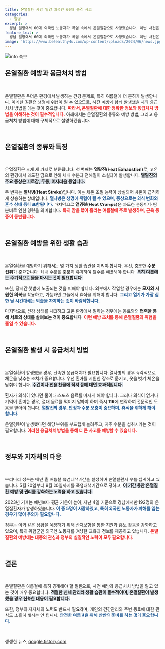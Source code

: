 ```yaml
---
title: 온열질환 사망 밀양 외국인 60대 충격 사고
categories:
  - 질병
excerpt: >
  경남 밀양에서 60대 외국인 노동자가 폭염 속에서 온열질환으로 사망했습니다. 이번 사건은 여름철 더욱 심각해지는 온열질환의 위험성을 강조합니다. 정부 대책은 효과를 볼까요?
feature_text: >
  경남 밀양에서 60대 외국인 노동자가 폭염 속에서 온열질환으로 사망했습니다. 이번 사건은 여름철 더욱 심각해지는 온열질환의 위험성을 강조합니다. 정부 대책은 효과를 볼까요?
image: 'https://www.behealthy4u.com/wp-content/uploads/2024/06/news.jpg'
---
```


<p><img src="https://www.behealthy4u.com/wp-content/uploads/2024/06/news.jpg" alt="info 속보" /></p>

<h2 data-ke-size="size26">온열질환 예방과 응급처치 방법</h2>

<p data-ke-size="size16">&nbsp;</p>

<p>온열질환은 무더운 환경에서 발생하는 건강 문제로, 특히 여름철에 더 흔하게 발생합니다. 이러한 질환은 생명에 위협이 될 수 있으므로, 사전 예방과 함께 발생했을 때의 응급처치 방법을 아는 것이 중요합니다. <b><span style="color: #ee2323;">따라서, 온열질환에 대한 정확한 정보와 응급처치 방법을 이해하는 것이 필수적입니다.</span></b> 아래에서는 온열질환의 종류와 예방 방법, 그리고 응급처치 방법에 대해 구체적으로 설명하겠습니다.</p>

<p data-ke-size="size16">&nbsp;</p>

<h2 data-ke-size="size26">온열질환의 종류와 특징</h2>

<p data-ke-size="size16">&nbsp;</p>

<p>온열질환은 크게 세 가지로 분류됩니다. 첫 번째는 <strong>열탈진(Heat Exhaustion)</strong>로, 고온의 환경에서 과도한 땀으로 인해 체내 수분과 전해질이 소실되어 발생합니다. <b><span style="background-color: #21538527;">열탈진의 주요 증상은 피로감, 두통, 어지러움 등입니다.</span></b></p>

<p>두 번째는 <strong>열사병(Heat Stroke)</strong>입니다. 이는 체온 조절 능력이 상실되어 체온이 급격하게 상승하는 상태입니다. <b><span style="color: #1a5490;">열사병은 생명에 위협이 될 수 있으며, 증상으로는 의식 변화와 혼수 상태 등이 포함됩니다.</span></b> 마지막으로 <strong>열경련(Heat Cramps)</strong>은 과도한 운동이나 땀 분비로 인한 경련을 의미합니다. <b><span style="color: #ee2323;">특히 땀을 많이 흘리는 여름철에 주로 발생하며, 근육 통증이 동반됩니다.</span></b></p>

<p data-ke-size="size16">&nbsp;</p>

<h2 data-ke-size="size26">온열질환 예방을 위한 생활 습관</h2>

<p data-ke-size="size16">&nbsp;</p>

<p>온열질환을 예방하기 위해서는 몇 가지 생활 습관을 지켜야 합니다. 우선, 충분한 <strong>수분 섭취</strong>가 중요합니다. 체내 수분을 충분히 유지하여 탈수를 예방해야 합니다. <b><span style="background-color: #21538527;">특히 여름에는 주기적으로 물을 마시는 것이 필요합니다.</span></b></p>

<p>또한, 장시간 햇볕에 노출되는 것을 피해야 합니다. 외부에서 작업할 경우에는 <strong>모자와 시원한 의복</strong>을 착용하고, 가능하면 그늘에서 휴식을 취해야 합니다. <b><span style="color: #1a5490;">그리고 열기가 가장 심한 낮 시간대에는 외출을 자제하는 것이 바람직합니다.</span></b></p>

<p>마지막으로, 건강 상태를 체크하고 고온 환경에서 일하는 경우에는 동료와의 <strong>협력을 통해 서로의 상태를 살펴보는 것이 중요합니다.</strong> <b><span style="color: #ee2323;">이런 예방 조치를 통해 온열질환의 위험을 줄일 수 있습니다.</span></b></p>

<p data-ke-size="size16">&nbsp;</p>

<h2 data-ke-size="size26">온열질환 발생 시 응급처치 방법</h2>

<p data-ke-size="size16">&nbsp;</p>

<p>온열질환이 발생했을 경우, 신속한 응급처치가 필요합니다. 열사병의 경우 즉각적으로 체온을 낮추는 조치가 중요합니다. 우선 환자를 시원한 장소로 옮기고, 옷을 벗겨 체온을 낮춰야 합니다. <b><span style="background-color: #21538527;">수건이나 천을 찬물에 적셔 몸에 대면 효과적입니다.</span></b></p>

<p>환자가 의식이 있다면 물이나 스포츠 음료를 마시게 해야 합니다. 그러나 의식이 없거나 기억이 혼미한 경우, 절대 음료를 먹이지 말아야 하며 즉시 <strong>119</strong>에 연락하여 전문적인 도움을 받아야 합니다. <b><span style="color: #1a5490;">열탈진의 경우, 안정과 수분 보충이 중요하며, 휴식을 취하게 해야 합니다.</span></b></p>

<p>온열경련이 발생했다면 해당 부위를 부드럽게 늘려주고, 자주 수분을 섭취시키는 것이 필요합니다. <b><span style="color: #ee2323;">이러한 응급처치 방법을 통해 더 큰 사고를 예방할 수 있습니다.</span></b></p>

<p data-ke-size="size16">&nbsp;</p>

<h2 data-ke-size="size26">정부와 지자체의 대응</h2>

<p data-ke-size="size16">&nbsp;</p>

<p>우리나라 정부는 매년 올 여름철 폭염대책기간을 설정하여 온열질환자 수를 집계하고 있습니다. 5월 20일부터 9월 30일까지를 폭염대책기간으로 정하고, <b><span style="background-color: #21538527;">이 기간 동안 온열질환 예방 및 관리를 강화하는 노력을 하고 있습니다.</span></b> </p>

<p>2023년 기후는 예년보다 평균 기온이 높아, 지난 4일 기준으로 경남에서만 192명의 온열질환자가 발생하였습니다. <b><span style="color: #1a5490;">이 중 5명이 사망하였고, 특히 외국인 노동자가 피해를 입는 경우가 많아 주의가 필요합니다.</span></b></p>

<p>정부는 이와 같은 상황을 예방하기 위해 산재보험을 통한 지원과 홍보 활동을 강화하고 있으며, 특히 위험군인 외국인 노동자를 겨냥한 교육과 정보를 제공하고 있습니다. <b><span style="color: #ee2323;">온열질환의 예방에는 대중의 관심과 정부의 실질적인 노력이 모두 필요합니다.</span></b></p>

<p data-ke-size="size16">&nbsp;</p>

<h2 data-ke-size="size26">결론</h2>

<p data-ke-size="size16">&nbsp;</p>

<p>온열질환은 여름철에 특히 경계해야 할 질환으로, 사전 예방과 응급처치 방법을 알고 있는 것이 매우 중요합니다. <b><span style="background-color: #21538527;">적절한 신체 관리와 생활 습관이 필수적이며, 온열질환이 발생했을 경우 신속한 대응이 필요합니다.</span></b></p>

<p>또한, 정부와 지자체의 노력도 반드시 필요하며, 개인의 건강관리와 주변 동료에 대한 관심도 소홀히 해서는 안 됩니다. <b><span style="color: #1a5490;">안전한 여름철을 위해 만반의 준비를 하는 것이 중요합니다.</span></b> </p>

<p data-ke-size="size16">&nbsp;</p>
생생한 뉴스, <a href="https://qoogle.tistory.com" rel="dofollow">qoogle.tistory.com</a>


